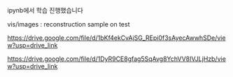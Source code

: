 ipynb에서 학습 진행했습니다

vis/images : reconstruction sample on test

https://drive.google.com/file/d/1bKf4ekCvAjSG_REpi0f3sAyecAwwhSDe/view?usp=drive_link 

https://drive.google.com/file/d/1DyR9CE8gfag5SqAvg8YchVV8IVJLjHzb/view?usp=drive_link
